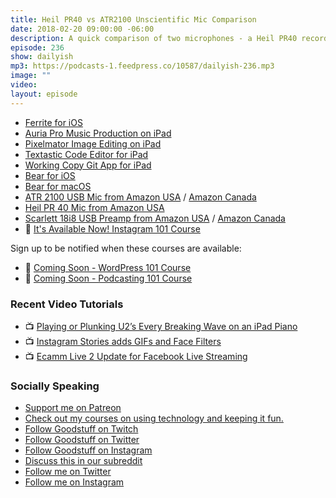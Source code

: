 ```yaml
---
title: Heil PR40 vs ATR2100 Unscientific Mic Comparison
date: 2018-02-20 09:00:00 -06:00
description: A quick comparison of two microphones - a Heil PR40 recorded into my Focusrite USB mixer vs the ATR2100 recording into my iPad Pro. Can you tell the difference? Price is certainly a difference!
episode: 236
show: dailyish
mp3: https://podcasts-1.feedpress.co/10587/dailyish-236.mp3
image: ""
video:
layout: episode
---
```


* [Ferrite for iOS](https://itunes.apple.com/us/app/ferrite-recording-studio/id1018780185?mt=8&at=10l4Ki)
* [Auria Pro Music Production on iPad](https://itunes.apple.com/us/app/auria-pro-music-production/id1016291290?mt=8&at=10l4Ki)
* [Pixelmator Image Editing on iPad](https://itunes.apple.com/us/app/pixelmator/id924695435?mt=8&at=10l4Ki)
* [Textastic Code Editor for iPad](https://itunes.apple.com/us/app/textastic-code-editor-6/id1049254261?mt=8&at=10l4Ki)
* [Working Copy Git App for iPad](https://itunes.apple.com/us/app/working-copy/id896694807?mt=8&at=10l4Ki)
* [Bear for iOS](https://itunes.apple.com/us/app/bear/id1016366447?mt=8&at=10l4Ki)
* [Bear for macOS](https://geo.itunes.apple.com/us/app/bear/id1091189122?mt=12&at=10l4Ki)
* [ATR 2100 USB Mic from Amazon USA](http://amzn.to/2BESmWi) / [Amazon Canada](http://amzn.to/2EQ7NNt)
* [Heil PR 40 Mic from Amazon USA](http://amzn.to/2HvZwfT)
* [Scarlett 18i8 USB Preamp from Amazon USA](http://amzn.to/2HxOEhU) / [Amazon Canada](http://amzn.to/2HuanXI)
* 🌅 [It's Available Now! Instagram 101 Course](https://courses.chrisenns.com/instagram-101)

Sign up to be notified when these courses are available:

* 📝 [Coming Soon - WordPress 101 Course](https://courses.chrisenns.com/wordpress-101)
* 🎤 [Coming Soon - Podcasting 101 Course](https://courses.chrisenns.com/podcasting-101)

### Recent Video Tutorials

* 📺 [Playing or Plunking U2’s Every Breaking Wave on an iPad Piano](https://www.youtube.com/watch?v=K_TMTh4Qoyo)
* 📺 [Instagram Stories adds GIFs and Face Filters](https://www.youtube.com/watch?v=c3dGlqozYk4)
* 📺 [Ecamm Live 2 Update for Facebook Live Streaming](https://www.youtube.com/watch?v=nDWEGmDowys)

### Socially Speaking

* [Support me on Patreon](https://www.patreon.com/ichris)
* [Check out my courses on using technology and keeping it fun.](https://courses.chrisenns.com)
* [Follow Goodstuff on Twitch](https://www.twitch.tv/goodstuff_fm)
* [Follow Goodstuff on Twitter](https://twitter.com/goodstufffm)
* [Follow Goodstuff on Instagram](https://www.instagram.com/goodstuff_fm/)
* [Discuss this in our subreddit](https://www.reddit.com/r/Goodstuff_fm/)
* [Follow me on Twitter](https://www.twitter.com/ichris)
* [Follow me on Instagram](https://www.instagram.com/ichrisv2/)
